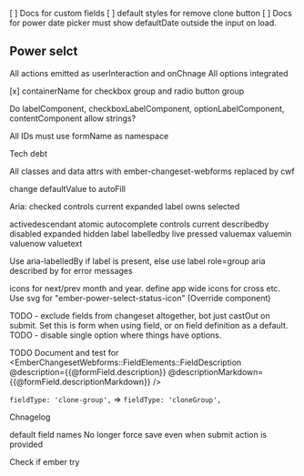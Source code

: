 [ ] Docs for custom fields
[ ] default styles for remove clone button
[ ] Docs for power date picker must show defaultDate outside the input on load.

## Power selct

All actions emitted as userInteraction and onChnage
All options integrated

[x] containerName for checkbox group and radio button group

Do labelComponent, checkboxLabelComponent, optionLabelComponent, contentComponent allow strings?

All IDs must use formName as namespace

Tech debt

All classes and data attrs with ember-changeset-webforms replaced by cwf

change defaultValue to autoFill

Aria:
checked
controls
current
expanded
label
owns
selected

activedescendant
atomic
autocomplete
controls
current
describedby
disabled
expanded
hidden
label
labelledby
live
pressed
valuemax
valuemin
valuenow
valuetext

Use aria-labelledBy if label is present, else use label
role=group
aria described by for error messages

icons for next/prev month and year.
define app wide icons for cross etc.
Use svg for "ember-power-select-status-icon" (Override component)

TODO - exclude fields from changeset altogether, bot just castOut on submit. Set this is form when using field, or on field definition as a default.
TODO - disable single option where things have options.

TODO Document and test for <EmberChangesetWebforms::FieldElements::FieldDescription
@description={{@formField.description}}
@descriptionMarkdown={{@formField.descriptionMarkdown}}
/>

`fieldType: 'clone-group',` => `fieldType: 'cloneGroup',`

Chnagelog

default field names
No longer force save even when submit action is provided

Check if ember try
